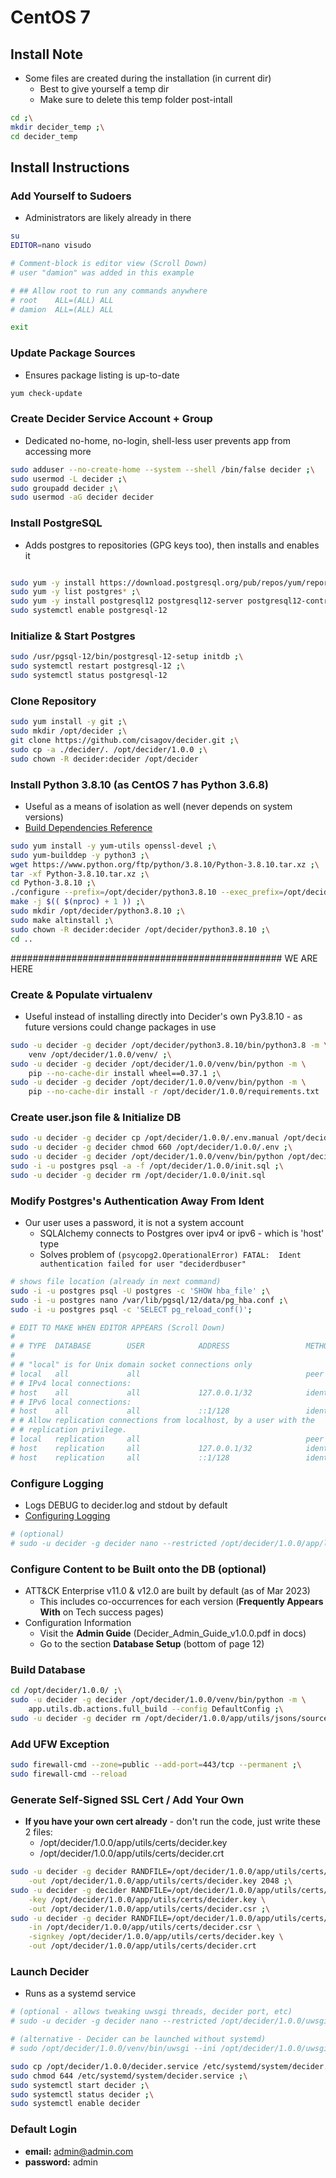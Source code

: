 # CentOS 7


## Install Note
- Some files are created during the installation (in current dir)
  - Best to give yourself a temp dir
  - Make sure to delete this temp folder post-intall
```bash
cd ;\
mkdir decider_temp ;\
cd decider_temp
```


## Install Instructions


### Add Yourself to Sudoers
- Administrators are likely already in there
```bash
su
EDITOR=nano visudo

# Comment-block is editor view (Scroll Down)
# user "damion" was added in this example

# ## Allow root to run any commands anywhere
# root    ALL=(ALL)	ALL
# damion  ALL=(ALL)	ALL

exit
```


### Update Package Sources
- Ensures package listing is up-to-date
```bash
yum check-update
```


### Create Decider Service Account + Group
- Dedicated no-home, no-login, shell-less user prevents app from accessing more
```bash
sudo adduser --no-create-home --system --shell /bin/false decider ;\
sudo usermod -L decider ;\
sudo groupadd decider ;\
sudo usermod -aG decider decider
```


### Install PostgreSQL
- Adds postgres to repositories (GPG keys too), then installs and enables it
```bash

sudo yum -y install https://download.postgresql.org/pub/repos/yum/reporpms/EL-7-x86_64/pgdg-redhat-repo-latest.noarch.rpm ;\
sudo yum -y list postgres* ;\
sudo yum -y install postgresql12 postgresql12-server postgresql12-contrib postgresql12-libs ;\
sudo systemctl enable postgresql-12
```


### Initialize &amp; Start Postgres
```bash
sudo /usr/pgsql-12/bin/postgresql-12-setup initdb ;\
sudo systemctl restart postgresql-12 ;\
sudo systemctl status postgresql-12
```


### Clone Repository
```bash
sudo yum install -y git ;\
sudo mkdir /opt/decider ;\
git clone https://github.com/cisagov/decider.git ;\
sudo cp -a ./decider/. /opt/decider/1.0.0 ;\
sudo chown -R decider:decider /opt/decider
```


### Install Python 3.8.10 (as CentOS 7 has Python 3.6.8)
- Useful as a means of isolation as well (never depends on system versions)
- [Build Dependencies Reference](https://devguide.python.org/getting-started/setup-building/index.html#install-dependencies)
```bash
sudo yum install -y yum-utils openssl-devel ;\
sudo yum-builddep -y python3 ;\
wget https://www.python.org/ftp/python/3.8.10/Python-3.8.10.tar.xz ;\
tar -xf Python-3.8.10.tar.xz ;\
cd Python-3.8.10 ;\
./configure --prefix=/opt/decider/python3.8.10 --exec_prefix=/opt/decider/python3.8.10 --enable-optimizations ;\
make -j $(( $(nproc) + 1 )) ;\
sudo mkdir /opt/decider/python3.8.10 ;\
sudo make altinstall ;\
sudo chown -R decider:decider /opt/decider/python3.8.10 ;\
cd ..
```
################################################# WE ARE HERE

### Create &amp; Populate virtualenv
- Useful instead of installing directly into Decider's own Py3.8.10 - as future versions could change packages in use
```bash
sudo -u decider -g decider /opt/decider/python3.8.10/bin/python3.8 -m \
    venv /opt/decider/1.0.0/venv/ ;\
sudo -u decider -g decider /opt/decider/1.0.0/venv/bin/python -m \
    pip --no-cache-dir install wheel==0.37.1 ;\
sudo -u decider -g decider /opt/decider/1.0.0/venv/bin/python -m \
    pip --no-cache-dir install -r /opt/decider/1.0.0/requirements.txt
```


### Create user.json file &amp; Initialize DB
```bash
sudo -u decider -g decider cp /opt/decider/1.0.0/.env.manual /opt/decider/1.0.0/.env ;\
sudo -u decider -g decider chmod 660 /opt/decider/1.0.0/.env ;\
sudo -u decider -g decider /opt/decider/1.0.0/venv/bin/python /opt/decider/1.0.0/initial_setup.py ;\
sudo -i -u postgres psql -a -f /opt/decider/1.0.0/init.sql ;\
sudo -u decider -g decider rm /opt/decider/1.0.0/init.sql
```


### Modify Postgres's Authentication Away From Ident
- Our user uses a password, it is not a system account
  - SQLAlchemy connects to Postgres over ipv4 or ipv6 - which is 'host' type
  - Solves problem of `(psycopg2.OperationalError) FATAL:  Ident authentication failed for user "deciderdbuser"`
```bash
# shows file location (already in next command)
sudo -i -u postgres psql -U postgres -c 'SHOW hba_file' ;\
sudo -i -u postgres nano /var/lib/pgsql/12/data/pg_hba.conf ;\
sudo -i -u postgres psql -c 'SELECT pg_reload_conf()';

# EDIT TO MAKE WHEN EDITOR APPEARS (Scroll Down)
#
# # TYPE  DATABASE        USER            ADDRESS                 METHOD
#
# # "local" is for Unix domain socket connections only
# local   all             all                                     peer
# # IPv4 local connections:
# host    all             all             127.0.0.1/32            ident  <---CHANGE-THIS-TO-md5---|
# # IPv6 local connections:
# host    all             all             ::1/128                 ident  <---CHANGE-THIS-TO-md5---|
# # Allow replication connections from localhost, by a user with the
# # replication privilege.
# local   replication     all                                     peer
# host    replication     all             127.0.0.1/32            ident
# host    replication     all             ::1/128                 ident
```


### Configure Logging
- Logs DEBUG to decider.log and stdout by default
- [Configuring Logging](https://docs.python.org/3.8/howto/logging.html#configuring-logging)
```bash
# (optional)
# sudo -u decider -g decider nano --restricted /opt/decider/1.0.0/app/logging_conf.yaml
```


### Configure Content to be Built onto the DB (optional)
- ATT&amp;CK Enterprise v11.0 & v12.0 are built by default (as of Mar 2023)
  - This includes co-occurrences for each version (**Frequently Appears With** on Tech success pages)
- Configuration Information
  - Visit the **Admin Guide** (Decider_Admin_Guide_v1.0.0.pdf in docs)
  - Go to the section **Database Setup** (bottom of page 12)


### Build Database
```bash
cd /opt/decider/1.0.0/ ;\
sudo -u decider -g decider /opt/decider/1.0.0/venv/bin/python -m \
    app.utils.db.actions.full_build --config DefaultConfig ;\
sudo -u decider -g decider rm /opt/decider/1.0.0/app/utils/jsons/source/user.json
```

### Add UFW Exception
```bash
sudo firewall-cmd --zone=public --add-port=443/tcp --permanent ;\
sudo firewall-cmd --reload
```


### Generate Self-Signed SSL Cert / Add Your Own
- **If you have your own cert already** - don't run the code, just write these 2 files:
  - /opt/decider/1.0.0/app/utils/certs/decider.key
  - /opt/decider/1.0.0/app/utils/certs/decider.crt
```bash
sudo -u decider -g decider RANDFILE=/opt/decider/1.0.0/app/utils/certs/.rnd openssl genrsa \
    -out /opt/decider/1.0.0/app/utils/certs/decider.key 2048 ;\
sudo -u decider -g decider RANDFILE=/opt/decider/1.0.0/app/utils/certs/.rnd openssl req -new \
    -key /opt/decider/1.0.0/app/utils/certs/decider.key \
    -out /opt/decider/1.0.0/app/utils/certs/decider.csr ;\
sudo -u decider -g decider RANDFILE=/opt/decider/1.0.0/app/utils/certs/.rnd openssl x509 -req -days 365 \
    -in /opt/decider/1.0.0/app/utils/certs/decider.csr \
    -signkey /opt/decider/1.0.0/app/utils/certs/decider.key \
    -out /opt/decider/1.0.0/app/utils/certs/decider.crt
```


### Launch Decider
- Runs as a systemd service
```bash
# (optional - allows tweaking uwsgi threads, decider port, etc)
# sudo -u decider -g decider nano --restricted /opt/decider/1.0.0/uwsgi.ini

# (alternative - Decider can be launched without systemd)
# sudo /opt/decider/1.0.0/venv/bin/uwsgi --ini /opt/decider/1.0.0/uwsgi.ini

sudo cp /opt/decider/1.0.0/decider.service /etc/systemd/system/decider.service ;\
sudo chmod 644 /etc/systemd/system/decider.service ;\
sudo systemctl start decider ;\
sudo systemctl status decider ;\
sudo systemctl enable decider
```


### Default Login
- **email:** admin@admin.com
- **password:** admin
